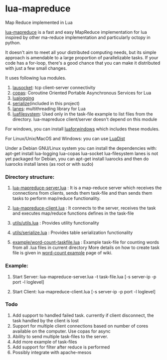 lua-mapreduce
=============

Map Reduce implemented in Lua

[lua-mapreduce](https://github.com/rohitjoshi/lua-mapreduce) is a fast and easy MapReduce implementation for lua inspired by other ma-reduce implementation and particularly octopy in python.

It doesn't aim to meet all your distributed computing needs, but its simple approach is amendable to a large proportion of parallelizable tasks. If your code has a for-loop, there's a good chance that you can make it distributed with just a few small changes. 

It uses following lua modules. 

1. [lausocket](http://w3.impa.br/~diego/software/luasocket/): tcp client-server connectivity
2. [copas](http://keplerproject.github.com/copas/): Coroutine Oriented Portable Asynchronous Services for Lua
3. [lualogging](www.keplerproject.org/lualogging)
4. [serialize](https://github.com/fab13n/metalua/blob/master/src/lib/serialize.lua)(included in this project)
5. [lanes](https://github.com/LuaLanes/lanes): multithreading library for Lua
6. [luafilesystem](http://keplerproject.github.com/luafilesystem/): Used only in the task-file example to list files from the directory. lua-mapreduce client/server doesn't depend on this module

For windows, you can install [luaforwindows](http://code.google.com/p/luaforwindows/) which includes these modules.

For Linux/Unix/MacOS and Windows: you can use [LuaDist](http://luadist.org/) 

Under a Debian GNU/Linux system you can install the dependencies with:
  apt-get install lua-logging lua-copas lua-socket lua-filesystem
  lanes is not yet packaged for Debian, you can apt-get install luarocks and then do
  luarocks install lanes (as root or with sudo)

### Directory structure:
1. [lua-mapreduce-server.lua](https://github.com/rohitjoshi/lua-mapreduce/blob/master/lua-mapreduce-server.lua) : It is a map-reduce server which receives the connections from clients, sends them task-file and than sends them tasks to perform map/reduce functionality.

2. [lua-mapreduce-client.lua](https://github.com/rohitjoshi/lua-mapreduce/blob/master/lua-mapreduce-client.lua) : It connects to the server, receives the task and executes map/reduce functions defines in the task-file

3. [utils/utils.lua](https://github.com/rohitjoshi/lua-mapreduce/blob/master/utils/utils.lua) : Provides utility functionality

4. [utils/serialize.lua](https://github.com/rohitjoshi/lua-mapreduce/blob/master/utils/serialize.lua) : Provides table serialization functionality 

5. [example/word-count-taskfile.lua](https://github.com/rohitjoshi/lua-mapreduce/blob/master/example/word-count-taskfile.lua) : Example task-file for counting words from all .lua files in current directory
More details on how to create task file is given in [word-count example](https://github.com/rohitjoshi/lua-mapreduce/wiki/Example---word-count) page of wiki.

### Example:
1. Start Server:
lua-mapreduce-server.lua  -t task-file.lua [-s server-ip -p port  -l loglevel]

2. Start Client:
lua-mapreduce-client.lua [-s server-ip -p port -l loglevel]

### Todo
1. Add support to handled failed task. currently if client disconnect, the task handled by the client is lost
2. Support for multiple client connections  based on number of cores available on the computer. Use copas for async
3. Ability to send multiple task-files to the server.
4. Add more example of task-files
5. Add support for filter after reduce is performed
6. Possibly integrate with apache-mesos